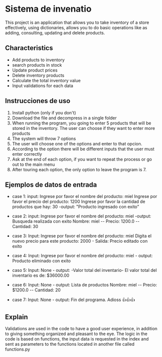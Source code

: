 # Sistema de invenatio
This project is an application that allows you to take inventory of a store effectively, using dictionaries, allows you to do basic operations like as adding, consulting, updating and delete products.

## Characteristics
  - Add products to inventory
  - search products in stock
  - Update product prices
  - Delete inventory products
  - Calculate the total inventory value
  - Input validations for each data

## Instrucciones de uso
 1. Install python (only if you don't)
 2. Download the file and decompress in a single folder 
 3. When running the program, you going to enter 5 products that will be stored in the inventory. The user can choose if they want to enter more products
 4. The system will throw 7 options
 5. The user will choose one of the options and enter to that opcion.
 6. According to the option there will be different inputs that the user must enter correctly 
 7. Ask at the end of each option, if you want to repeat the process or go out to the main menu
 8. After touring each option, the only option to leave the program is 7.

## Ejemplos de datos de entrada
- case 1:
     input: 
        Ingrese por favor el nombre del producto: miel 
        Ingrese por favor el precio del producto: 1200
        Ingrese por favor la cantidad de productos que hay: 30
     -output:
        "Producto ingresado con exito"
     
- case 2:
       input: 
        Ingrese por favor el nombre del producto: miel
     -output:
        Busqueda realizada con exito
        Nombre: miel -- Precio: 1200.0 -- Cantidad: 30 

- case 3:
       Input:
         Ingrese por favor el nombre del producto: miel
         Digita el nuevo precio para este producto: 2000
       - Salida:
         Precio editado con exito
       
- case 4:
       Input:
          Ingrese por favor el nombre del producto: miel
       - output:
          Producto eliminado con exito

- caso 5:
       Input:
          None
       - output:
          -Valor total del inventario-
          El valor total del inventario es de: $36000.00

- case 6:
       Input:
          None
       - output:
          Lista de productos
          Nombre: miel -- Precio: $1200.0 -- Cantidad: 20
      
- case 7:
        Input:
          None
        - output:
          Fin del programa. Adioss 👍👍👍       
                
## Explain
Validations are used in the code to have a good user experience, in addition to giving something organized and pleasant to the eye.
The logic in the code is based on functions, the input data is requested in the index and sent as parameters to the functions located in another file called functions.py


     
      
    
    
